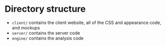 # Directory structure
- `client/` contains the client website, all of the CSS and appearance code, and mockups
- `server/` contains the server code
- `engine/` contains the analysis code